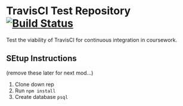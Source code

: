 # TravisCI Test Repository [![Build Status](https://travis-ci.org/JesseMcBrennan/travis-test.svg?branch=master)](https://travis-ci.org/JesseMcBrennan/travis-test)

Test the viability of TravisCI for continuous integration in coursework.

## SEtup Instructions

(remove these later for next mod...)

1. Clone down rep
1. Run `npm install`
1. Create database `psql`

